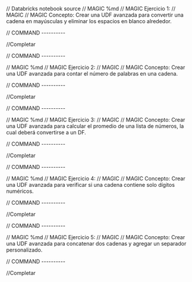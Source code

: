 // Databricks notebook source
// MAGIC %md
// MAGIC Ejercicio 1:
// MAGIC
// MAGIC Concepto: Crear una UDF avanzada para convertir una cadena en mayúsculas y eliminar los espacios en blanco alrededor.

// COMMAND ----------

//Completar

// COMMAND ----------

// MAGIC %md
// MAGIC Ejercicio 2:
// MAGIC
// MAGIC Concepto: Crear una UDF avanzada para contar el número de palabras en una cadena.

// COMMAND ----------

//Completar

// COMMAND ----------

// MAGIC %md
// MAGIC Ejercicio 3:
// MAGIC
// MAGIC Concepto: Crear una UDF avanzada para calcular el promedio de una lista de números, la cual deberá convertirse a un DF.

// COMMAND ----------

//Completar

// COMMAND ----------

// MAGIC %md
// MAGIC Ejercicio 4:
// MAGIC
// MAGIC Concepto: Crear una UDF avanzada para verificar si una cadena contiene solo dígitos numéricos.

// COMMAND ----------

//Completar

// COMMAND ----------

// MAGIC %md
// MAGIC Ejercicio 5:
// MAGIC
// MAGIC Concepto: Crear una UDF avanzada para concatenar dos cadenas y agregar un separador personalizado.

// COMMAND ----------

//Completar
